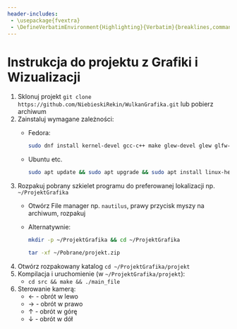 ```yaml
---
header-includes:
 - \usepackage{fvextra}
 - \DefineVerbatimEnvironment{Highlighting}{Verbatim}{breaklines,commandchars=\\\{\}}
---
```


Instrukcja do projektu z Grafiki i Wizualizacji
========================
1. Sklonuj projekt `git clone https://github.com/NiebieskiRekin/WulkanGrafika.git` lub pobierz archiwum
2. Zainstaluj wymagane zależności:    
    - Fedora:  
    
       ```bash
       sudo dnf install kernel-devel gcc-c++ make glew-devel glew glfw-devel glfw assimp assimp-devel
       ``` 
    - Ubuntu etc. 
    
       ```bash
       sudo apt update && sudo apt upgrade && sudo apt install linux-headers-generic gcc make glew-utils libglew-dev libglfw3 libglfw3-dev libglfw3-wayland libassimp-dev
       ```
3. Rozpakuj pobrany szkielet programu do preferowanej lokalizacji np. `~/ProjektGrafika`  
    - Otwórz File manager np. `nautilus`, prawy przycisk myszy na archiwum, rozpakuj
    - Alternatywnie: 
    
      ```bash
      mkdir -p ~/ProjektGrafika && cd ~/ProjektGrafika
      ```
      
      ```bash
      tar -xf ~/Pobrane/projekt.zip
      ```
4. Otwórz rozpakowany katalog `cd ~/ProjektGrafika/projekt`
5. Kompilacja i uruchomienie (w `~/ProjektGrafika/projekt`):
    - `cd src && make && ./main_file`
6. Sterowanie kamerą:
    - &larr; - obrót w lewo
    - &rarr; - obrót w prawo
    - &uarr; - obrót w górę
    - &darr; - obrót w dół
